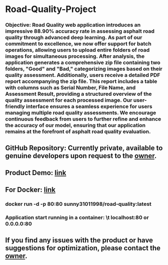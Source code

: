 # Road-Quality-Project
### Objective: Road Quality web application introduces an impressive 88.90% accuracy rate in assessing asphalt road quality through advanced deep learning. As part of our commitment to excellence, we now offer support for batch operations, allowing users to upload entire folders of road images for simultaneous processing. After analysis, the application generates a comprehensive zip file containing two folders, "Good" and "Bad," categorizing images based on their quality assessment. Additionally, users receive a detailed PDF report accompanying the zip file. This report includes a table with columns such as Serial Number, File Name, and Assessment Result, providing a structured overview of the quality assessment for each processed image. Our user-friendly interface ensures a seamless experience for users managing multiple road quality assessments. We encourage continuous feedback from users to further refine and enhance the accuracy of our model, ensuring that our application remains at the forefront of asphalt road quality evaluation.


## GitHub Repository: Currently private, available to genuine developers upon request to the [owner](https://github.com/100ravSingh).
## Product Demo: [link](https://youtu.be/6m9XcFSjViw?si=gf7Bp8o4jxjh9ACD)
## For Docker: [link](https://hub.docker.com/r/sunny31011998/road-quality)
### docker run -d -p 80:80 sunny31011998/road-quality:latest
### Application start running in a container: \t localhost:80 or 0.0.0.0:80

## If you find any issues with the product or have suggestions for optimization, please contact the [owner](https://100ravsingh.github.io).

